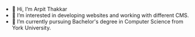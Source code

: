 - 👋 Hi, I’m Arpit Thakkar
- 👀 I’m interested in developing websites and working with different CMS.
- 🌱 I’m currently pursuing Bachelor's degree in Computer Science from York University.

<!---
arpitt2102/arpitt2102 is a ✨ special ✨ repository because its `README.md` (this file) appears on your GitHub profile.
You can click the Preview link to take a look at your changes.
--->

